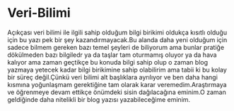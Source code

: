 # Veri-Bilimi

Açıkçası veri bilimi ile ilgili sahip olduğum bilgi birikimi oldukça kısıtlı olduğu için bu yazı pek bir şey kazandırmayacak.Bu alanda daha yeni olduğum için sadece bilmem gereken bazı temel şeyleri de biliyorum ama bunlar pratiğe dökülmeden bazı bilgiledr ya da taşlar tam oturmamış oluyor ya da hava kalıyor ama zaman geçtikçe bu konuda bilgi sahip olup o zaman blog yazmaya yetecek kadar bilgi birikimine sahip olabilirim ama tabii ki bu kolay bir süreç değil.Çünkü veri bilimi alt başlıklara ayrılıyor ve ben daha hangi kısmına yoğunlaşmam gerektiğine tam olarak karar veremedim.Araştırmaya ve öğrenmeye devam ettikçe önümdeki sisin dağılacağına eminim.O zaman geldiğinde daha nitelikli bir blog yazısı yazabileceğime eminim.
